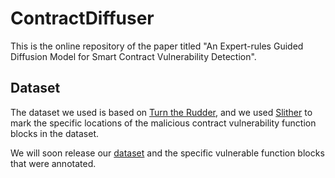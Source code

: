 # ContractDiffuser
This is the online repository of the paper titled "An Expert-rules Guided Diffusion Model for Smart Contract Vulnerability Detection".

## Dataset
The dataset we used is based on [Turn the Rudder](https://github.com/InPlusLab/ReentrancyStudy-Data), and we used [Slither](https://github.com/crytic/slither) to mark the specific locations of the malicious contract vulnerability function blocks in the dataset.

We will soon release our [dataset](https://drive.google.com/drive/folders/1GTm_Y3F_DU_EtkvxHWdj3Stt49u588M4?usp=drive_link) and the specific vulnerable function blocks that were annotated.
